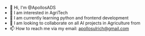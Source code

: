 - 👋 Hi, I'm @ApollosADS
- 👀 I am interested in AgriTech
- 🌱 I am currently learning python and frontend development
- 💞️ I am looking to collaborate on all AI projects in Agriculture from
- 📫 How to reach me via my email: apollosulrich@gmail.com
<!---
ApollosADS/ApollosADS is a ✨ special ✨ repository because its `README.md` (this file) appears on your GitHub profile.
You can click the Preview link to take a look at your changes.
--->
